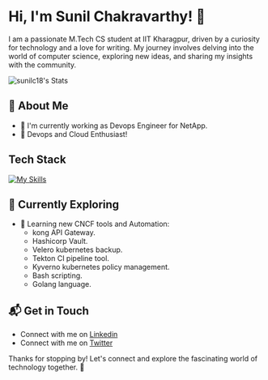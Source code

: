 # Hi, I'm Sunil Chakravarthy! 👋

I am a passionate M.Tech CS student at IIT Kharagpur, driven by a curiosity for technology and a love for writing. My journey involves delving into the world of computer science, exploring new ideas, and sharing my insights with the community.

![sunilc18's Stats](https://github-readme-stats.vercel.app/api?username=sunilc18&theme=vue-dark&show_icons=true&hide_border=true&count_private=true)

## 🚀 About Me

- 🔭 I'm currently working as Devops Engineer for NetApp.
- 📝 Devops and Cloud Enthusiast!


## Tech Stack
[![My Skills](https://skillicons.dev/icons?i=docker,kubernetes,go,mongo)](https://skillicons.dev)


## 🌱 Currently Exploring

- 🚀 Learning new CNCF tools and Automation:
  - kong API Gateway.
  - Hashicorp Vault.
  - Velero kubernetes backup.
  - Tekton CI pipeline tool.
  - Kyverno kubernetes policy management.
  - Bash scripting.
  - Golang language.

## 📬 Get in Touch

- Connect with me on [Linkedin](https://www.linkedin.com/in/sunil-chakravarthy-24871433/)
- Connect with me on [Twitter](https://twitter.com/MSC_sunil)

Thanks for stopping by! Let's connect and explore the fascinating world of technology together. 🚀



<!--

Here are some ideas to get you started:

- 🔭 I’m currently working on ...
- 🌱 I’m currently learning ...
- 👯 I’m looking to collaborate on ...
- 🤔 I’m looking for help with ...
- 💬 Ask me about ...
- 📫 How to reach me: ...
- 😄 Pronouns: ...
- ⚡ Fun fact: ...
-->
